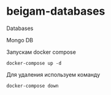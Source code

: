 # beigam-databases
Databases

Mongo DB

Запускам docker compose
```agsl
docker-compose up -d
```

Для удаления используем команду
```agsl
docker-compose down
```